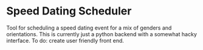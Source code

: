# Speed Dating Scheduler
 Tool for scheduling a speed dating event for a mix of genders and orientations. This is currently just a python backend with a somewhat hacky interface. To do: create user friendly front end.
